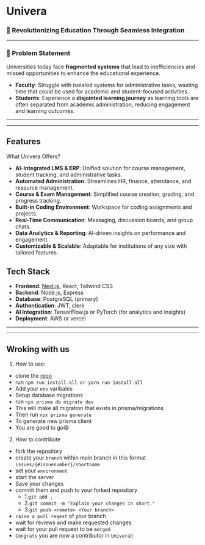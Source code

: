 # Univera

### 🚀 Revolutionizing Education Through Seamless Integration

---

### 📝 Problem Statement

Universities today face **fragmented systems** that lead to inefficiencies and missed opportunities to enhance the educational experience.

- **Faculty**: Struggle with isolated systems for administrative tasks, wasting time that could be used for academic and student-focused activities.
- **Students**: Experience a **disjointed learning journey** as learning tools are often separated from academic administration, reducing engagement and learning outcomes.

---

<hr>

## Features

What Univera Offers?

- **AI-Integrated LMS & ERP**: Unified solution for course management, student tracking, and administrative tasks.
- **Automated Administration**: Streamlines HR, finance, attendance, and resource management.
- **Course & Exam Management**: Simplified course creation, grading, and progress tracking.
- **Built-in Coding Environment**: Workspace for coding assignments and projects.
- **Real-Time Communication**: Messaging, discussion boards, and group chats.
- **Data Analytics & Reporting**: AI-driven insights on performance and engagement.
- **Customizable & Scalable**: Adaptable for institutions of any size with tailored features.

## Tech Stack

- **Frontend**: [Next.js](https://nextjs.org/), React, Tailwind CSS
- **Backend**: Node.js, Express
- **Database**: PostgreSQL (primary)
- **Authentication**: JWT, clerk
- **AI Integration**: TensorFlow.js or PyTorch (for analytics and insights)
- **Deployment**: AWS or vercel

---

<hr>

## Wroking with us

1. How to use:

- clone the [repo](https://github.com/kihan2518B/Univera.git)
- run `npm run install-all or yarn run install-all`
- Add your `env` varibales
- Setup database migrations
- run `npx prisma db migrate dev`
- This will make all migration that exists in prisma/migrations
- Then run `npx prisma generate`
- To generate new prisma client
- You are good to go😄

2. How to contribute

- fork the repository
- create your `branch` within main branch in this format `issues/{#issuenumber}/shortname`
- set your `environment`
- start the server
- Save your changes
- commit them and push to your forked repository
  - 1.`git add .`
  - 2.`git commit -m "Explain your changes in short."`
  - 3.`git push <remote> <Your branch>`
- `raise a pull reqest` of your branch
- wait for reviews and make requested changes
- wait for your pull request to be `merged`
- `Congrats` you are now a contributor in `Univera🥳`
